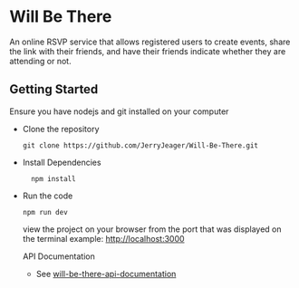 # Will Be There
An online RSVP service that allows registered users to create events, share the link with their friends, and have their friends indicate whether they are attending or not.

## Getting Started
  Ensure you have nodejs and git installed on your computer
- Clone the repository
   ```
   git clone https://github.com/JerryJeager/Will-Be-There.git
   ```
- Install Dependencies
  ```
    npm install 
  ```
- Run the code
  ```
  npm run dev
  ```
  view the project on your browser from the port that was displayed on the terminal example: [http://localhost:3000](http://localhost:3000)

  API Documentation
  - See [will-be-there-api-documentation](https://editor.swagger.io/?url=https://will-be-there.onrender.com/api/v1/info/openapi.yaml)
